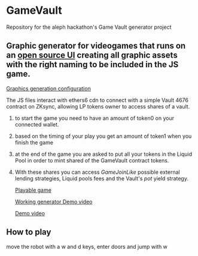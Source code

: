 # GameVault
Repository for the aleph hackathon's Game Vault generator project

## Graphic generator for videogames that runs on an [open source UI](https://www.comfy.org/) creating all graphic assets with the right naming to be included in the JS game.
[Graphics generation configuration](https://github.com/jilt/GameVault/blob/main/Graph-generator.json)

The JS files interact with ethers6 cdn to connect with a simple Vault 4676 contract on ZKsync, allowing LP tokens owner to access shares of a vault.

1) to start the game you need to have an amount of token0 on your connected wallet.
2) based on the timing of your play you get an amount of token1 when you finish the game
3) at the end of the game you are asked to put all your tokens in the Liquid Pool in order to mint shared of the GameVault contract tokens.
4) With these shares you can access *GameJoinLike* possible external lending strategies, Liquid pools fees and the Vault's *pot* yield strategy.

   [Playable game](https://jilt.github.io/GameVault/)

   [Working generator Demo video](https://drive.google.com/file/d/1L75W9rvduy3-wXnP62Nncd3jLobutjwK/view?usp=sharing)
   
   [Demo video](https://drive.google.com/file/d/1CeDLd0Ag3nnjEpxKEV_IlkmIEXeDpVmY/view?usp=sharing)

## How to play
move the robot with a w and d keys, enter doors and jump with w

